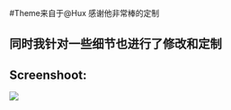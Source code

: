#Theme来自于@Hux 感谢他非常棒的定制

## 同时我针对一些细节也进行了修改和定制
## Screenshoot:

![](http://7xqmgj.com1.z0.glb.clouddn.com/screenshoot.png)





